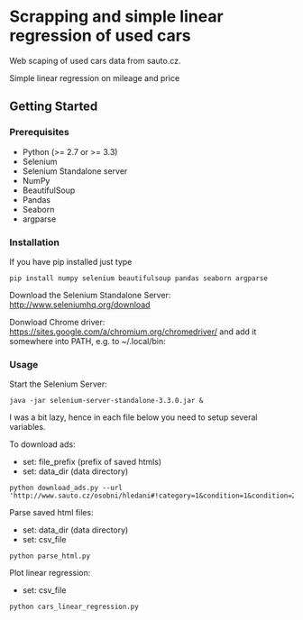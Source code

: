 # Scrapping and simple linear regression of used cars

Web scaping of used cars data from sauto.cz. 

Simple linear regression on mileage and price

## Getting Started

### Prerequisites

* Python (>= 2.7 or >= 3.3)
* Selenium
* Selenium Standalone server
* NumPy
* BeautifulSoup
* Pandas
* Seaborn
* argparse

### Installation

If you have pip installed just type
```
pip install numpy selenium beautifulsoup pandas seaborn argparse
```

Download the Selenium Standalone Server: http://www.seleniumhq.org/download

Donwload Chrome driver: https://sites.google.com/a/chromium.org/chromedriver/ and add it somewhere into PATH, e.g. to ~/.local/bin:


### Usage

Start the Selenium Server:
```
java -jar selenium-server-standalone-3.3.0.jar &
```

I was a bit lazy, hence in each file below you need to setup several variables.

To download ads:

* set: file_prefix (prefix of saved htmls)
* set: data_dir (data directory)
```
python download_ads.py --url 'http://www.sauto.cz/osobni/hledani#!category=1&condition=1&condition=2&condition=4&fuel=2&subCategory=6&manufacturer=93&model=705&page=1'
```

Parse saved html files:

* set: data_dir (data directory)
* set: csv_file

```
python parse_html.py
```

Plot linear regression:

* set: csv_file

```
python cars_linear_regression.py
```


